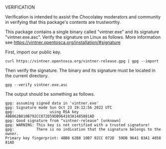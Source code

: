 ﻿VERIFICATION

Verification is intended to assist the Chocolatey moderators and community in verifying that this package's contents are trustworthy.

This package contains a single binary called "vintner.exe" and its signature "vintner.exe.asc".
Verify the signature on Linux as follows.
More information see https://vintner.opentosca.org/installation/#signature

First, import our public key.

```shell
curl https://vintner.opentosca.org/vintner-release.gpg | gpg --import
```

Then verify the signature.
The binary and its signature must be located in the current directory.

```shell
gpg --verify vintner.exe.asc
```

The output should be something as follows.

```text
gpg: assuming signed data in 'vintner.exe'
gpg: Signature made Sun Oct 23 19:12:56 2022 UTC
gpg:                using RSA key 4BB862B810B792CC072D59DB964183A1485881AD
gpg: Good signature from "vintner-release" [unknown]
gpg: WARNING: This key is not certified with a trusted signature!
gpg:          There is no indication that the signature belongs to the owner.
Primary key fingerprint: 4BB8 62B8 10B7 92CC 072D  59DB 9641 83A1 4858 81AD
```
